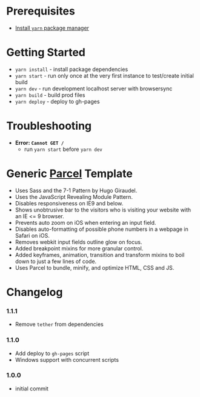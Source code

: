 # Prerequisites
* [Install `yarn` package manager](https://yarnpkg.com/lang/en/docs/install/)

# Getting Started
* `yarn install` - install package dependencies
* `yarn start` - run only once at the very first instance to test/create initial build
* `yarn dev` - run development localhost server with browsersync
* `yarn build` - build prod files
* `yarn deploy` - deploy to gh-pages

# Troubleshooting
* **Error: `Cannot GET /`**
  * run `yarn start` before `yarn dev`

# Generic [Parcel](https://parceljs.org/) Template
* Uses Sass and the 7-1 Pattern by Hugo Giraudel.
* Uses the JavaScript Revealing Module Pattern.
* Disables responsiveness on IE9 and below.
* Shows unobtrusive bar to the visitors who is visiting your website with an IE <= 9 browser.
* Prevents auto zoom on iOS when entering an input field.
* Disables auto-formatting of possible phone numbers in a webpage in Safari on iOS.
* Removes webkit input fields outline glow on focus.
* Added breakpoint mixins for more granular control.
* Added keyframes, animation, transition and transform mixins to boil down to just a few lines of code.
* Uses Parcel to bundle, minify, and optimize HTML, CSS and JS.

# Changelog
### 1.1.1
* Remove `tether` from dependencies

### 1.1.0
* Add deploy to `gh-pages` script
* Windows support with concurrent scripts

### 1.0.0
* initial commit